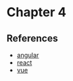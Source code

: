 # Chapter 4

## References

- [angular](https://angular.io/start)
- [react](https://reactjs.org/)
- [vue](https://vuejs.org/)
